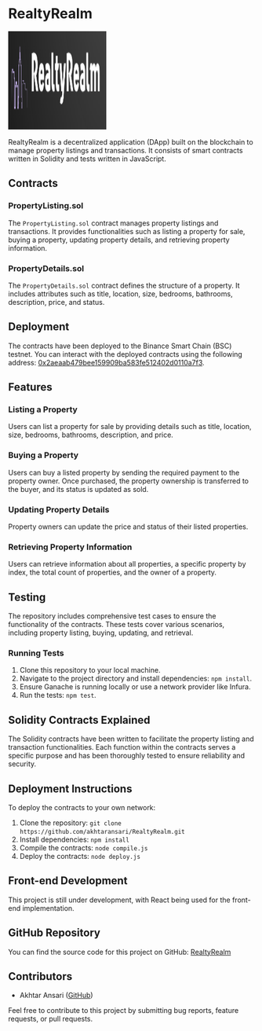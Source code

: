 # RealtyRealm

<img src="logo.png" alt="RealtyRealm Logo" width="200" height="200">

RealtyRealm is a decentralized application (DApp) built on the blockchain to manage property listings and transactions. It consists of smart contracts written in Solidity and tests written in JavaScript.

## Contracts

### PropertyListing.sol

The `PropertyListing.sol` contract manages property listings and transactions. It provides functionalities such as listing a property for sale, buying a property, updating property details, and retrieving property information.

### PropertyDetails.sol

The `PropertyDetails.sol` contract defines the structure of a property. It includes attributes such as title, location, size, bedrooms, bathrooms, description, price, and status.

## Deployment

The contracts have been deployed to the Binance Smart Chain (BSC) testnet. You can interact with the deployed contracts using the following address: [0x2aeaab479bee159909ba583fe512402d0110a7f3](https://testnet.bscscan.com/address/0x2aeaab479bee159909ba583fe512402d0110a7f3).

## Features

### Listing a Property

Users can list a property for sale by providing details such as title, location, size, bedrooms, bathrooms, description, and price.

### Buying a Property

Users can buy a listed property by sending the required payment to the property owner. Once purchased, the property ownership is transferred to the buyer, and its status is updated as sold.

### Updating Property Details

Property owners can update the price and status of their listed properties.

### Retrieving Property Information

Users can retrieve information about all properties, a specific property by index, the total count of properties, and the owner of a property.

## Testing

The repository includes comprehensive test cases to ensure the functionality of the contracts. These tests cover various scenarios, including property listing, buying, updating, and retrieval.

### Running Tests

1. Clone this repository to your local machine.
2. Navigate to the project directory and install dependencies: `npm install`.
3. Ensure Ganache is running locally or use a network provider like Infura.
4. Run the tests: `npm test`.

## Solidity Contracts Explained

The Solidity contracts have been written to facilitate the property listing and transaction functionalities. Each function within the contracts serves a specific purpose and has been thoroughly tested to ensure reliability and security.

## Deployment Instructions

To deploy the contracts to your own network:

1. Clone the repository: `git clone https://github.com/akhtaransari/RealtyRealm.git`
2. Install dependencies: `npm install`
3. Compile the contracts: `node compile.js`
4. Deploy the contracts: `node deploy.js`

## Front-end Development

This project is still under development, with React being used for the front-end implementation.

## GitHub Repository

You can find the source code for this project on GitHub: [RealtyRealm](https://github.com/akhtaransari/RealtyRealm)

## Contributors

- Akhtar Ansari ([GitHub](https://github.com/akhtaransari))

Feel free to contribute to this project by submitting bug reports, feature requests, or pull requests.
